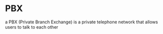 # PBX
a PBX (Private Branch Exchange) is a private telephone network that allows users to talk to each other
